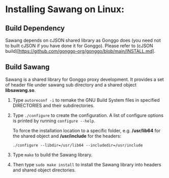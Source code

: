 # Installing Sawang on Linux:

## Build Dependency

Sawang depends on cJSON shared library as Gonggo does (you need not to built cJSON if you have done it for Gonggo). Please refer to (cJSON build)[https://github.com/gonggo-org/gonggo/blob/main/INSTALL.md].

## Build Sawang

Sawang is a shared library for Gonggo proxy development. It provides a set of header file under sawang sub directory and a shared object **libsawang.so**.

1. Type `autoreconf -i` to remake the GNU Build System files in specified DIRECTORIES and their subdirectories.

2. Type `./configure` to create the configuration. A list of configure options is printed by running `configure --help`.

   To force the installation location to a specific folder, e.g. **/usr/lib64** for the shared object and **/usr/include** for the headers:
   
   ```console
   ./configure --libdir=/usr/lib64 --includedir=/usr/include
   ```

3. Type `make` to build the Sawang library.

4. Then type `sudo make install` to install the Sawang library into headers and shared object directories.

